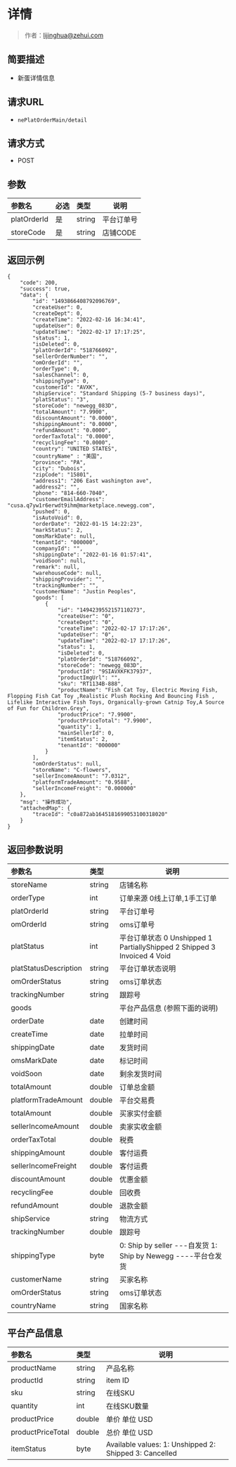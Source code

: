 # 详情

> 作者：lijinghua@zehui.com

## 简要描述

- 新蛋详情信息

## 请求URL
- ` nePlatOrderMain/detail `
  
## 请求方式
- POST 

## 参数

|参数名|必选|类型|说明|
|:----    |:---|:----- |-----   |
|platOrderId |是  |string |平台订单号   |
|storeCode |是  |string | 店铺CODE    |

## 返回示例 

``` 
{
    "code": 200,
    "success": true,
    "data": {
        "id": "1493866408792096769",
        "createUser": 0,
        "createDept": 0,
        "createTime": "2022-02-16 16:34:41",
        "updateUser": 0,
        "updateTime": "2022-02-17 17:17:25",
        "status": 1,
        "isDeleted": 0,
        "platOrderId": "518766092",
        "sellerOrderNumber": "",
        "omOrderId": "",
        "orderType": 0,
        "salesChannel": 0,
        "shippingType": 0,
        "customerId": "AVXK",
        "shipService": "Standard Shipping (5-7 business days)",
        "platStatus": "3",
        "storeCode": "newegg_083D",
        "totalAmount": "7.9900",
        "discountAmount": "0.0000",
        "shippingAmount": "0.0000",
        "refundAmount": "0.0000",
        "orderTaxTotal": "0.0000",
        "recyclingFee": "0.0000",
        "country": "UNITED STATES",
		"countryName" : "美国",
        "province": "PA",
        "city": "Dubois",
        "zipCode": "15801",
        "address1": "206 East washington ave",
        "address2": "",
        "phone": "814-660-7040",
        "customerEmailAddress": "cusa.q7yw1r6erwdt9ihm@marketplace.newegg.com",
        "pushed": 0,
        "isAutoVoid": 0,
        "orderDate": "2022-01-15 14:22:23",
        "markStatus": 2,
        "omsMarkDate": null,
        "tenantId": "000000",
        "companyId": "",
        "shippingDate": "2022-01-16 01:57:41",
        "voidSoon": null,
        "remark": null,
        "warehouseCode": null,
        "shippingProvider": "",
        "trackingNumber": "",
        "customerName": "Justin Peoples",
        "goods": [
            {
                "id": "1494239552157110273",
                "createUser": "0",
                "createDept": "0",
                "createTime": "2022-02-17 17:17:26",
                "updateUser": "0",
                "updateTime": "2022-02-17 17:17:26",
                "status": 1,
                "isDeleted": 0,
                "platOrderId": "518766092",
                "storeCode": "newegg_083D",
                "productId": "9SIAVXKFK37937",
                "productImgUrl": "",
                "sku": "RT1134B-888",
                "productName": "Fish Cat Toy, Electric Moving Fish, Flopping Fish Cat Toy ,Realistic Plush Rocking And Bouncing Fish , Lifelike Interactive Fish Toys, Organically-grown Catnip Toy,A Source of Fun for Children.Grey",
                "productPrice": "7.9900",
                "productPriceTotal": "7.9900",
                "quantity": 1,
                "mainSellerId": 0,
                "itemStatus": 2,
                "tenantId": "000000"
            }
        ],
        "omOrderStatus": null,
        "storeName": "C-flowers",
        "sellerIncomeAmount": "7.0312",
        "platformTradeAmount": "0.9588",
        "sellerIncomeFreight": "0.000000"
    },
    "msg": "操作成功",
    "attachedMap": {
        "traceId": "c0a872ab1645181699053100318020"
    }
}
```


## 返回参数说明 

|参数名|类型|说明|
|:-----  |:-----|-----|
|storeName |string   |店铺名称|
|orderType |int  |订单来源 0线上订单,1手工订单|
|platOrderId |string   |平台订单号|
|omOrderId |string   |oms订单号|
|platStatus | int  | 平台订单状态 0 Unshipped 1 PartiallyShipped 2 Shipped 3 Invoiced 4 Void|
|platStatusDescription | string  | 平台订单状态说明|
|omOrderStatus |string   | oms订单状态 |
|trackingNumber |string   | 跟踪号 |
|goods |   | 平台产品信息 (参照下面的说明) |
|orderDate |date   | 创建时间 |
|createTime |date   | 拉单时间 |
|shippingDate |date   | 发货时间 |
|omsMarkDate |date   | 标记时间 |
|voidSoon |date   | 剩余发货时间 |
|totalAmount |double   | 订单总金额 |
|platformTradeAmount |double   | 平台交易费 |
|totalAmount |double   | 买家实付金额 |
|sellerIncomeAmount |double   | 卖家实收金额 |
|orderTaxTotal |double   | 税费 |
|shippingAmount |double   | 客付运费 |
|sellerIncomeFreight |double   | 客付运费 |
|discountAmount |double   | 优惠金额 |
|recyclingFee |double   | 回收费 |
|refundAmount |double   | 退款金额 |
|shipService |string   | 物流方式 |
|trackingNumber |double   | 跟踪号 |
|shippingType |byte   | 0: Ship by seller   ---自发货  1: Ship by Newegg  ----平台仓发货 |
|customerName |string   | 买家名称 |
|omOrderStatus |string   | oms订单状态 |
|countryName |string   | 国家名称 |


## 平台产品信息

|参数名|类型|说明|
|:-----  |:-----|-----|
|productName |string   |产品名称|
|productId |string   |item ID|
|sku |string   |在线SKU|
|quantity |int   |在线SKU数量|
|productPrice |double   |单价 单位 USD|
|productPriceTotal |double   |总价 单位 USD|
|itemStatus |byte   |Available values: 1: Unshipped 2: Shipped 3: Cancelled|